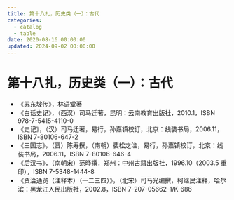 ```yaml
---
title: 第十八扎，历史类（一）：古代
categories:
  - catalog
  - table
date: 2020-08-16 00:00:00
updated: 2024-09-02 00:00:00
---
```


# 第十八扎，历史类（一）：古代 #

- 《苏东坡传》，林语堂著
- 《白话史记》，（西汉）司马迁著，昆明：云南教育出版社，2010.1，ISBN 978-7-5415-4110-0
- 《史记》，（汉）司马迁著，易行，孙嘉镇校订，北京：线装书局，2006.11，ISBN 7-80106-647-2
- 《三国志》，（晋）陈寿撰，（南朝）裴松之注，易行，孙嘉镇校订，北京：线装书局，2006.11，ISBN 7-80106-646-4
- 《后汉书》，（南朝宋）范晔撰，郑州：中州古籍出版社，1996.10（2003.5 重印），ISBN 7-5348-1444-8
- 《资治通览（注释本）（一二三四）》，（北宋）司马光编撰，柯继民注释，哈尔滨：黑龙江人民出版社，2002.8，ISBN 7-207-05662-1/K-686